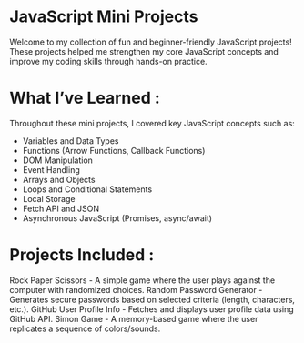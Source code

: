 # JavaScript Mini Projects

Welcome to my collection of fun and beginner-friendly JavaScript projects!  
These projects helped me strengthen my core JavaScript concepts and improve my coding skills through hands-on practice.

# What I’ve Learned :
Throughout these mini projects, I covered key JavaScript concepts such as:
- Variables and Data Types
- Functions (Arrow Functions, Callback Functions)
- DOM Manipulation
- Event Handling
- Arrays and Objects
- Loops and Conditional Statements
- Local Storage
- Fetch API and JSON
- Asynchronous JavaScript (Promises, async/await)
  
# Projects Included :
  Rock Paper Scissors - A simple game where the user plays against the computer with randomized choices.
  Random Password Generator - Generates secure passwords based on selected criteria (length, characters, etc.).
  GitHub User Profile Info - Fetches and displays user profile data using GitHub API. 
  Simon Game - A memory-based game where the user replicates a sequence of colors/sounds. 
